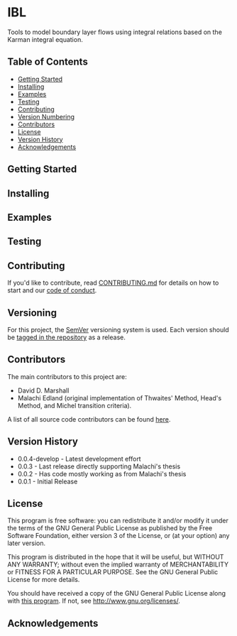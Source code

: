 # IBL

Tools to model boundary layer flows using integral relations based on the Karman integral equation.

## Table of Contents

* [Getting Started](#getting-started)
* [Installing](#installing)
* [Examples](#examples)
* [Testing](#testing)
* [Contributing](#contributing)
* [Version Numbering](#versioning)
* [Contributors](#contributors)
* [License](#license)
* [Version History](#version-history)
* [Acknowledgements](#acknowledgements)

<a name="getting-started"></a>
## Getting Started

<a name="installing"></a>
## Installing

<a name="examples"></a>
## Examples

<a name="testing"></a>
## Testing

<a name="contributing"></a>
## Contributing

If you'd like to contribute, read [CONTRIBUTING.md](CONTRIBUTING.md) for details on how to start and our [code of conduct](CODE_OF_CONDUCT.md).

<a name="versioning"></a>
## Versioning

For this project, the [SemVer](https://semver.org/) versioning system is used.
Each version should be [tagged in the repository](https://github.com/ddmarshall/IBL/releases) as a release.

<a name="contributors"></a>
## Contributors

The main contributors to this project are:

* David D. Marshall
* Malachi Edland (original implementation of Thwaites' Method, Head's Method, and Michel transition criteria).

A list of all source code contributors can be found [here](https://github.com/ddmarshall/ibl/graphs/graphs/contributors).

<a name="version-history"></a>
## Version History

* 0.0.4-develop - Latest development effort
* 0.0.3 - Last release directly supporting Malachi's thesis
* 0.0.2 - Has code mostly working as from Malachi's thesis
* 0.0.1 - Initial Release

<a name="license"></a>
## License

This program is free software: you can redistribute it and/or modify it under the terms of the GNU General Public License as published by the Free Software Foundation, either version 3 of the License, or (at your option) any later version.

This program is distributed in the hope that it will be useful, but WITHOUT ANY WARRANTY; without even the implied warranty of MERCHANTABILITY or FITNESS FOR A PARTICULAR PURPOSE.
See the GNU General Public License for more details.

You should have received a copy of the GNU General Public License along with [this program](LICENSE.md).
If not, see <http://www.gnu.org/licenses/>.

<a name="acknowledgements"></a>
## Acknowledgements
